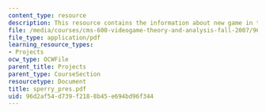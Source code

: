 ```yaml
---
content_type: resource
description: This resource contains the information about new game in this course.
file: /media/courses/cms-600-videogame-theory-and-analysis-fall-2007/96d2af54d739f2188b45e694bd96f344_sperry_pres.pdf
file_type: application/pdf
learning_resource_types:
- Projects
ocw_type: OCWFile
parent_title: Projects
parent_type: CourseSection
resourcetype: Document
title: sperry_pres.pdf
uid: 96d2af54-d739-f218-8b45-e694bd96f344
---
```

